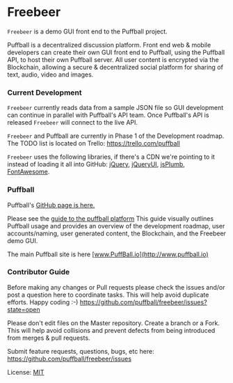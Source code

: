 Freebeer
========
`Freebeer` is a demo GUI front end to the Puffball project. 

Puffball is a decentralized discussion platform. Front end web & mobile developers can create their own GUI front end to Puffball, using the Puffball API, to host their own Puffball server. All user content is encrypted via the Blockchain, allowing a secure & decentralized social platform for sharing of text, audio, video and images.

### Current Development
`Freebeer` currently reads data from a sample JSON file so GUI development can continue in parallel with Puffball's API team. Once Puffball's API is released `Freebeer` will connect to the live API. 

`Freebeer` and Puffball are currently in Phase 1 of the Development roadmap. The TODO list is located on Trello: https://trello.com/puffball

`Freebeer` uses the following libraries, if there's a CDN we're pointing to it instead of loading it all into GitHub:
   [jQuery](http://www.jquery.com), 
   [jQueryUI](http://www.jqueryui.com), 
   [jsPlumb](http://jsplumbtoolkit.com/demo/home/jquery.html), 
   [FontAwesome](http://fortawesome.github.io/Font-Awesome).

### Puffball
Puffball's [GitHub page is here.](https://github.com/puffball/puffball)

Please see the [guide to the puffball platform](http://extrazoom.com/image-10847.html) This guide visually outlines Puffball usage and provides an overview of the development roadmap, user accounts/naming, user generated content, the Blockchain, and the Freebeer demo GUI.

The main Puffball site is here [www.PuffBall.io](http://www.puffball.io)

### Contributor Guide
Before making any changes or Pull requests please check the issues and/or post a question here to coordinate tasks. This will help avoid duplicate efforts. Happy coding :-)
https://github.com/puffball/freebeer/issues?state=open

Please don't edit files on the Master repository. Create a branch or a Fork. This will help avoid collisions and prevent defects from being introduced from merges & pull requests.

Submit feature requests, questions, bugs, etc here:
https://github.com/puffball/freebeer/issues


License: [MIT](http://opensource.org/licenses/MIT)
